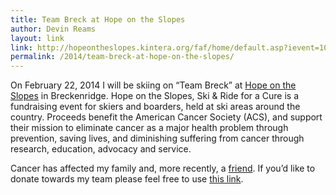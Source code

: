 ```yaml
---
title: Team Breck at Hope on the Slopes
author: Devin Reams
layout: link
link: http://hopeontheslopes.kintera.org/faf/home/default.asp?ievent=1086915
permalink: /2014/team-breck-at-hope-on-the-slopes/
---
```

On February 22, 2014 I will be skiing on &#8220;Team Breck&#8221; at [Hope on the Slopes][1] in Breckenridge. Hope on the Slopes, Ski & Ride for a Cure is a fundraising event for skiers and boarders, held at ski areas around the country. Proceeds benefit the American Cancer Society (ACS), and support their mission to eliminate cancer as a major health problem through prevention, saving lives, and diminishing suffering from cancer through research, education, advocacy and service.

Cancer has affected my family and, more recently, a [friend][2]. If you&#8217;d like to donate towards my team please feel free to use [this link][3].

 [1]: http://hopeontheslopes.kintera.org/faf/home/default.asp?ievent=1086915
 [2]: http://alexking.org/blog/2013/05/31/cancer
 [3]: http://hopeontheslopes.kintera.org/faf/donorReg/donorPledge.asp?ievent=1086915&lis=1&kntae1086915=75CDED1C50FE43668F0A0A4CC7D5D177&supId=398660957